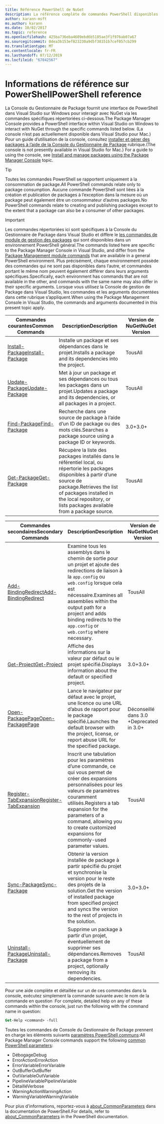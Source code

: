 ```yaml
---
title: Référence PowerShell de NuGet
description: La référence complète de commandes PowerShell disponibles dans la Console du Gestionnaire de Package NuGet dans Visual Studio.
author: karann-msft
ms.author: karann
ms.date: 10/02/2017
ms.topic: reference
ms.openlocfilehash: 425ba736eba4609ebd6b5185ae3f1f976ab07a67
ms.sourcegitcommit: 0dea3b153ef823230a9d5f38351b7cef057cb299
ms.translationtype: MT
ms.contentlocale: fr-FR
ms.lasthandoff: 07/12/2019
ms.locfileid: "67842567"
---
```

# <a name="powershell-reference"></a><span data-ttu-id="aebbe-103">Informations de référence sur PowerShell</span><span class="sxs-lookup"><span data-stu-id="aebbe-103">PowerShell reference</span></span>

<span data-ttu-id="aebbe-104">La Console du Gestionnaire de Package fournit une interface de PowerShell dans Visual Studio sur Windows pour interagir avec NuGet via les commandes spécifiques répertoriées ci-dessous.</span><span class="sxs-lookup"><span data-stu-id="aebbe-104">The Package Manager Console provides a PowerShell interface within Visual Studio on Windows to interact with NuGet through the specific commands listed below.</span></span> <span data-ttu-id="aebbe-105">(La console n’est pas actuellement disponible dans Visual Studio pour Mac.) Pour un guide d’utilisation de la console, consultez [installer et gérer des packages à l’aide de la Console du Gestionnaire de Package](../tools/package-manager-console.md) rubrique.</span><span class="sxs-lookup"><span data-stu-id="aebbe-105">(The console is not presently available in Visual Studio for Mac.) For a guide to using the console, see [Install and manage packages using the Package Manager Console](../tools/package-manager-console.md) topic.</span></span>

> [!Tip]
> <span data-ttu-id="aebbe-106">Toutes les commandes PowerShell se rapportent uniquement à la consommation de package.</span><span class="sxs-lookup"><span data-stu-id="aebbe-106">All PowerShell commands relate only to package consumption.</span></span> <span data-ttu-id="aebbe-107">Aucune commande PowerShell sont liées à la création et publication de packages à l’exception dans la mesure où un package peut également être un consommateur d’autres packages.</span><span class="sxs-lookup"><span data-stu-id="aebbe-107">No PowerShell commands relate to creating and publishing packages except to the extent that a package can also be a consumer of other packages.</span></span>

> [!Important]
> <span data-ttu-id="aebbe-108">Les commandes répertoriées ici sont spécifiques à la Console du Gestionnaire de Package dans Visual Studio et diffère le [les commandes de module de gestion des packages](/powershell/module/packagemanagement/?view=powershell-6) qui sont disponibles dans un environnement PowerShell général.</span><span class="sxs-lookup"><span data-stu-id="aebbe-108">The commands listed here are specific to the Package Manager Console in Visual Studio, and differ from the [Package Management module commands](/powershell/module/packagemanagement/?view=powershell-6) that are available in a general PowerShell environment.</span></span> <span data-ttu-id="aebbe-109">Plus précisément, chaque environnement possède des commandes qui ne sont pas disponibles dans l’autre, et commandes portant le même nom peuvent également différer dans leurs arguments spécifiques.</span><span class="sxs-lookup"><span data-stu-id="aebbe-109">Specifically, each environment has commands that are not available in the other, and commands with the same name may also differ in their specific arguments.</span></span> <span data-ttu-id="aebbe-110">Lorsque vous utilisez la Console de gestion de Package dans Visual Studio, les commandes et les arguments documentées dans cette rubrique s’appliquent.</span><span class="sxs-lookup"><span data-stu-id="aebbe-110">When using the Package Management Console in Visual Studio, the commands and arguments documented in this present topic apply.</span></span>

| <span data-ttu-id="aebbe-111">Commandes courantes</span><span class="sxs-lookup"><span data-stu-id="aebbe-111">Common Commands</span></span> | <span data-ttu-id="aebbe-112">Description</span><span class="sxs-lookup"><span data-stu-id="aebbe-112">Description</span></span> | <span data-ttu-id="aebbe-113">Version de NuGet</span><span class="sxs-lookup"><span data-stu-id="aebbe-113">NuGet Version</span></span> |
| --- | --- | --- |
| [<span data-ttu-id="aebbe-114">Install-Package</span><span class="sxs-lookup"><span data-stu-id="aebbe-114">Install-Package</span></span>](ps-ref-install-package.md) | <span data-ttu-id="aebbe-115">Installe un package et ses dépendances dans le projet.</span><span class="sxs-lookup"><span data-stu-id="aebbe-115">Installs a package and its dependencies into the project.</span></span> | <span data-ttu-id="aebbe-116">Tous</span><span class="sxs-lookup"><span data-stu-id="aebbe-116">All</span></span> |
| [<span data-ttu-id="aebbe-117">Update-Package</span><span class="sxs-lookup"><span data-stu-id="aebbe-117">Update-Package</span></span>](ps-ref-update-package.md) | <span data-ttu-id="aebbe-118">Met à jour un package et ses dépendances ou tous les packages dans un projet.</span><span class="sxs-lookup"><span data-stu-id="aebbe-118">Updates a package and its dependencies, or all packages in a project.</span></span> | <span data-ttu-id="aebbe-119">Tous</span><span class="sxs-lookup"><span data-stu-id="aebbe-119">All</span></span> |
| [<span data-ttu-id="aebbe-120">Find-Package</span><span class="sxs-lookup"><span data-stu-id="aebbe-120">Find-Package</span></span>](ps-ref-find-package.md) | <span data-ttu-id="aebbe-121">Recherche dans une source de package à l’aide d’un ID de package ou des mots clés.</span><span class="sxs-lookup"><span data-stu-id="aebbe-121">Searches a package source using a package ID or keywords.</span></span> | <span data-ttu-id="aebbe-122">3.0+</span><span class="sxs-lookup"><span data-stu-id="aebbe-122">3.0+</span></span> |
| [<span data-ttu-id="aebbe-123">Get-Package</span><span class="sxs-lookup"><span data-stu-id="aebbe-123">Get-Package</span></span>](ps-ref-get-package.md) | <span data-ttu-id="aebbe-124">Récupère la liste des packages installés dans le référentiel local, ou répertorie les packages disponibles à partir d’une source de package.</span><span class="sxs-lookup"><span data-stu-id="aebbe-124">Retrieves the list of packages installed in the local repository, or lists packages available from a package source.</span></span> | <span data-ttu-id="aebbe-125">Tous</span><span class="sxs-lookup"><span data-stu-id="aebbe-125">All</span></span> |

| <span data-ttu-id="aebbe-126">Commandes secondaires</span><span class="sxs-lookup"><span data-stu-id="aebbe-126">Secondary Commands</span></span> | <span data-ttu-id="aebbe-127">Description</span><span class="sxs-lookup"><span data-stu-id="aebbe-127">Description</span></span> | <span data-ttu-id="aebbe-128">Version de NuGet</span><span class="sxs-lookup"><span data-stu-id="aebbe-128">NuGet Version</span></span> |
| --- | --- | --- |
| [<span data-ttu-id="aebbe-129">Add-BindingRedirect</span><span class="sxs-lookup"><span data-stu-id="aebbe-129">Add-BindingRedirect</span></span>](ps-ref-add-bindingredirect.md) | <span data-ttu-id="aebbe-130">Examine tous les assemblys dans le chemin de sortie pour un projet et ajoute des redirections de liaison à la `app.config` ou `web.config` lorsque cela est nécessaire.</span><span class="sxs-lookup"><span data-stu-id="aebbe-130">Examines all assemblies within the output path for a project and adds binding redirects to the `app.config` or `web.config` where necessary.</span></span> | <span data-ttu-id="aebbe-131">Tous</span><span class="sxs-lookup"><span data-stu-id="aebbe-131">All</span></span> |
| [<span data-ttu-id="aebbe-132">Get-Project</span><span class="sxs-lookup"><span data-stu-id="aebbe-132">Get-Project</span></span>](ps-ref-get-project.md) | <span data-ttu-id="aebbe-133">Affiche des informations sur la valeur par défaut ou le projet spécifié.</span><span class="sxs-lookup"><span data-stu-id="aebbe-133">Displays information about the default or specified project.</span></span> | <span data-ttu-id="aebbe-134">3.0+</span><span class="sxs-lookup"><span data-stu-id="aebbe-134">3.0+</span></span> |
| [<span data-ttu-id="aebbe-135">Open-PackagePage</span><span class="sxs-lookup"><span data-stu-id="aebbe-135">Open-PackagePage</span></span>](ps-ref-open-packagepage.md) | <span data-ttu-id="aebbe-136">Lance le navigateur par défaut avec le projet, une licence ou une URL d’abus de rapport pour le package spécifié.</span><span class="sxs-lookup"><span data-stu-id="aebbe-136">Launches the default browser with the project, license, or report abuse URL for the specified package.</span></span> | <span data-ttu-id="aebbe-137">Déconseillé dans 3.0 +</span><span class="sxs-lookup"><span data-stu-id="aebbe-137">Deprecated in 3.0+</span></span> |
| [<span data-ttu-id="aebbe-138">Register-TabExpansion</span><span class="sxs-lookup"><span data-stu-id="aebbe-138">Register-TabExpansion</span></span>](ps-ref-register-tabexpansion.md) | <span data-ttu-id="aebbe-139">Inscrit une tabulation pour les paramètres d’une commande, ce qui vous permet de créer des expansions personnalisées pour les valeurs de paramètres couramment utilisés.</span><span class="sxs-lookup"><span data-stu-id="aebbe-139">Registers a tab expansion for the parameters of a command, allowing you to create customized expansions for commonly-used parameter values.</span></span> | <span data-ttu-id="aebbe-140">Tous</span><span class="sxs-lookup"><span data-stu-id="aebbe-140">All</span></span> |
| [<span data-ttu-id="aebbe-141">Sync-Package</span><span class="sxs-lookup"><span data-stu-id="aebbe-141">Sync-Package</span></span>](ps-ref-sync-package.md) | <span data-ttu-id="aebbe-142">Obtenir la version installée de package à partir spécifié du projet et synchronise la version pour le reste des projets de la solution.</span><span class="sxs-lookup"><span data-stu-id="aebbe-142">Get the version of installed package from specified project and syncs the version to the rest of projects in the solution.</span></span> | <span data-ttu-id="aebbe-143">3.0+</span><span class="sxs-lookup"><span data-stu-id="aebbe-143">3.0+</span></span> |
| [<span data-ttu-id="aebbe-144">Uninstall-Package</span><span class="sxs-lookup"><span data-stu-id="aebbe-144">Uninstall-Package</span></span>](ps-ref-uninstall-package.md) | <span data-ttu-id="aebbe-145">Supprime un package à partir d’un projet, éventuellement de supprimer ses dépendances.</span><span class="sxs-lookup"><span data-stu-id="aebbe-145">Removes a package from a project, optionally removing its dependencies.</span></span> | <span data-ttu-id="aebbe-146">Tous</span><span class="sxs-lookup"><span data-stu-id="aebbe-146">All</span></span> |

<span data-ttu-id="aebbe-147">Pour une aide complète et détaillée sur un de ces commandes dans la console, exécutez simplement la commande suivante avec le nom de la commande en question :</span><span class="sxs-lookup"><span data-stu-id="aebbe-147">For complete, detailed help on any of these commands within the console, just run the following with the command name in question:</span></span>

```ps
Get-Help <command> -full
```

<span data-ttu-id="aebbe-148">Toutes les commandes de Console du Gestionnaire de Package prennent en charge les éléments suivants [paramètres PowerShell communs](http://go.microsoft.com/fwlink/?LinkID=113216):</span><span class="sxs-lookup"><span data-stu-id="aebbe-148">All Package Manager Console commands support the following [common PowerShell parameters](http://go.microsoft.com/fwlink/?LinkID=113216):</span></span>

- <span data-ttu-id="aebbe-149">Débogage</span><span class="sxs-lookup"><span data-stu-id="aebbe-149">Debug</span></span>
- <span data-ttu-id="aebbe-150">ErrorAction</span><span class="sxs-lookup"><span data-stu-id="aebbe-150">ErrorAction</span></span>
- <span data-ttu-id="aebbe-151">ErrorVariable</span><span class="sxs-lookup"><span data-stu-id="aebbe-151">ErrorVariable</span></span>
- <span data-ttu-id="aebbe-152">OutBuffer</span><span class="sxs-lookup"><span data-stu-id="aebbe-152">OutBuffer</span></span>
- <span data-ttu-id="aebbe-153">OutVariable</span><span class="sxs-lookup"><span data-stu-id="aebbe-153">OutVariable</span></span>
- <span data-ttu-id="aebbe-154">PipelineVariable</span><span class="sxs-lookup"><span data-stu-id="aebbe-154">PipelineVariable</span></span>
- <span data-ttu-id="aebbe-155">Détaillé</span><span class="sxs-lookup"><span data-stu-id="aebbe-155">Verbose</span></span>
- <span data-ttu-id="aebbe-156">WarningAction</span><span class="sxs-lookup"><span data-stu-id="aebbe-156">WarningAction</span></span>
- <span data-ttu-id="aebbe-157">WarningVariable</span><span class="sxs-lookup"><span data-stu-id="aebbe-157">WarningVariable</span></span>

<span data-ttu-id="aebbe-158">Pour plus d’informations, reportez-vous à [about_CommonParameters](http://go.microsoft.com/fwlink/?LinkID=113216) dans la documentation de PowerShell.</span><span class="sxs-lookup"><span data-stu-id="aebbe-158">For details, refer to [about_CommonParameters](http://go.microsoft.com/fwlink/?LinkID=113216) in the PowerShell documentation.</span></span>
